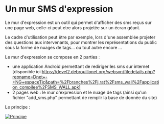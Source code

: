 Un mur SMS d'expression
======================================

Le mur d'expression est un outil qui permet d'afficher des sms reçus sur une page web, celle-ci peut etre alors projetée sur un écran géant.

Le cadre d'utilisation peut être par exemple, lors d'une assemblée projeter des questions aux intervenants, pour montrer les représentations du public sous la forme de nuages de tags... ou tout autre encore ...

Le mur d'expression se compose en 2 parties :

- une application Android permettant de rediriger les sms sur internet [disponible ici ​https://devel2.debrouillonet.org/websvn/filedetails.php?repname=Dnet+-+NG+espaceTic&path=%2Fbranches%2Fj.rat%2Fsms_wall%2Fapplication_compilee%2FSMS_WALL.apk]
- 2 pages web : le mur d'expression et le nuage de tags (ainsi qu'un fichier "add_sms.php" permettant de remplir la base de donnée du site) 

Le principe :

[![Principe](https://github.com/julienrat/sms_wall/blob/master/screenshots/principe_smswall.png)](#features)
